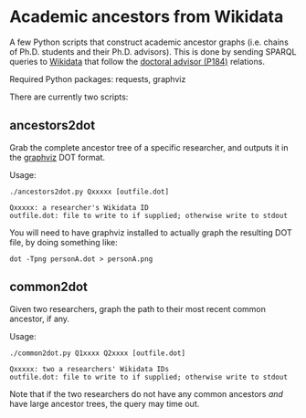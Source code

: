 Academic ancestors from Wikidata
===

A few Python scripts that construct academic ancestor graphs (i.e. chains of
Ph.D. students and their Ph.D. advisors). This is done by sending SPARQL
queries to [Wikidata](https://www.wikidata.org/) that follow the [doctoral
advisor (P184)](https://www.wikidata.org/wiki/Property:P184) relations.

Required Python packages: requests, graphviz

There are currently two scripts:

ancestors2dot
---

Grab the complete ancestor tree of a specific researcher, and outputs it in
the [graphviz](https://graphviz.org/) DOT format.

Usage:

    ./ancestors2dot.py Qxxxxx [outfile.dot]

    Qxxxxx: a researcher's Wikidata ID
    outfile.dot: file to write to if supplied; otherwise write to stdout

You will need to have graphviz installed to actually graph the resulting DOT
file, by doing something like:

    dot -Tpng personA.dot > personA.png

common2dot
---

Given two researchers, graph the path to their most recent common ancestor, if
any.

Usage:

    ./common2dot.py Q1xxxx Q2xxxx [outfile.dot]

    Qxxxxx: two a researchers' Wikidata IDs
    outfile.dot: file to write to if supplied; otherwise write to stdout

Note that if the two researchers do not have any common ancestors *and* have
large ancestor trees, the query may time out.
